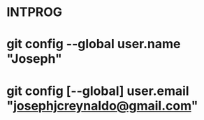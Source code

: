 # INTPROG
# git config --global user.name "Joseph"

# git config [--global] user.email "josephjcreynaldo@gmail.com"